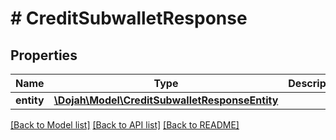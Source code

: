 # # CreditSubwalletResponse

## Properties

Name | Type | Description | Notes
------------ | ------------- | ------------- | -------------
**entity** | [**\Dojah\Model\CreditSubwalletResponseEntity**](CreditSubwalletResponseEntity.md) |  | [optional]

[[Back to Model list]](../../README.md#models) [[Back to API list]](../../README.md#endpoints) [[Back to README]](../../README.md)
